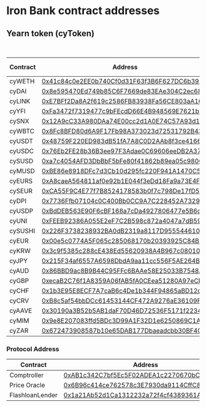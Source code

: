 # Iron Bank contract addresses

## Yearn token (cyToken)

&nbsp;

| Contract    | Address                                                                                                                                   | Flash Loans |
| ----------- | ----------------------------------------------------------------------------------------------------------------------------------------- | ----------- |
| cyWETH      | [0x41c84c0e2EE0b740Cf0d31F63f3B6F627DC6b393](https://etherscan.io/address/0x41c84c0e2ee0b740cf0d31f63f3b6f627dc6b393)                     | Yes         |
| cyDAI       | [0x8e595470Ed749b85C6F7669de83EAe304C2ec68F](https://etherscan.io/address/0x8e595470ed749b85c6f7669de83eae304c2ec68f)                     | Yes         |
| cyLINK      | [0xE7BFf2Da8A2f619c2586FB83938Fa56CE803aA16](https://etherscan.io/address/0xe7bff2da8a2f619c2586fb83938fa56ce803aa16)                     | Yes         |
| cyYFI       | [0xFa3472f7319477c9bFEcdD66E4B948569E7621b9](https://etherscan.io/address/0xfa3472f7319477c9bfecdd66e4b948569e7621b9)                     | Yes         |
| cySNX       | [0x12A9cC33A980DAa74E00cc2d1A0E74C57A93d12C](https://etherscan.io/address/0x12a9cc33a980daa74e00cc2d1a0e74c57a93d12c)                     | Yes         |
| cyWBTC      | [0x8Fc8BFD80d6A9F17Fb98A373023d72531792B431](https://etherscan.io/address/0x8fc8bfd80d6a9f17fb98a373023d72531792b431)                     | Yes         |
| cyUSDT      | [0x48759F220ED983dB51fA7A8C0D2AAb8f3ce4166a](https://etherscan.io/address/0x48759f220ed983db51fa7a8c0d2aab8f3ce4166a)                     | Yes         |
| cyUSDC      | [0x76Eb2FE28b36B3ee97F3Adae0C69606eeDB2A37c](https://etherscan.io/address/0x76eb2fe28b36b3ee97f3adae0c69606eedb2a37c)                     | Yes         |
| cySUSD      | [0xa7c4054AFD3DbBbF5bFe80f41862b89ea05c9806](https://etherscan.io/address/0xa7c4054afd3dbbbf5bfe80f41862b89ea05c9806)                     | Yes         |
| cyMUSD      | [0xBE86e8918DFc7d3Cb10d295fc220F941A1470C5c](https://etherscan.io/address/0xbe86e8918dfc7d3cb10d295fc220f941a1470c5c)                     | Yes         |
| cyEURS      | [0xA8caeA564811af0e92b1E044f3eDd18Fa9a73E4F](https://etherscan.io/address/0xa8caea564811af0e92b1e044f3edd18fa9a73e4f)                     | Yes         |
| cySEUR      | [0xCA55F9C4E77f7B8524178583b0f7c798De17fD54](https://etherscan.io/address/0xca55f9c4e77f7b8524178583b0f7c798de17fd54)                     | Yes         |
| cyDPI       | [0x7736Ffb07104c0C400Bb0CC9A7C228452A732992](https://etherscan.io/address/0x7736ffb07104c0c400bb0cc9a7c228452a732992)                     | Yes         |
| cyUSDP      | [0xBdDEB563E90F6cBF168a7cDa4927806477e5B6c6](https://etherscan.io/address/0xbddeb563e90f6cbf168a7cda4927806477e5b6c6)                     | Yes         |
| cyUNI       | [0xFEEB92386A055E2eF7C2B598c872a4047a7dB59F](https://etherscan.io/address/0xFEEB92386A055E2eF7C2B598c872a4047a7dB59F)                     | Yes         |
| cySUSHI     | [0x226F3738238932BA0dB2319a8117D9555446102f](https://etherscan.io/address/0x226F3738238932BA0dB2319a8117D9555446102f)                     | Yes         |
| cyEUR       | [0x00e5c0774A5F065c285068170b20393925C84BF3](https://etherscan.io/address/0x00e5c0774A5F065c285068170b20393925C84BF3)                     | No          |
| cyKRW       | [0x3c9f5385c288cE438Ed55620938A4B967c080101](https://etherscan.io/address/0x3c9f5385c288cE438Ed55620938A4B967c080101)                     | No          |
| cyJPY       | [0x215F34af6557A6598DbdA9aa11cc556F5AE264B1](https://etherscan.io/address/0x215F34af6557A6598DbdA9aa11cc556F5AE264B1)                     | No          |
| cyAUD       | [0x86BBD9ac8B9B44C95FFc6BAAe58E25033B7548AA](https://etherscan.io/address/0x86BBD9ac8B9B44C95FFc6BAAe58E25033B7548AA)                     | No          |
| cyGBP       | [0xecaB2C76f1A8359A06fAB5fA0CEea51280A97eCF](https://etherscan.io/address/0xecaB2C76f1A8359A06fAB5fA0CEea51280A97eCF)                     | No          |
| cyCHF       | [0x1b3E95E8ECF7A7caB6c4De1b344F94865aBD12d5](https://etherscan.io/address/0x1b3E95E8ECF7A7caB6c4De1b344F94865aBD12d5)                     | No          |
| cyCRV       | [0xB8c5af54bbDCc61453144CF472A9276aE36109F9](https://etherscan.io/address/0xB8c5af54bbDCc61453144CF472A9276aE36109F9)                     | Yes         |
| cyAAVE      | [0x30190a3B52b5AB1daF70D46D72536F5171f22340](https://etherscan.io/address/0x30190a3B52b5AB1daF70D46D72536F5171f22340)                     | Yes         |
| cyMIM       | [0x9e8E207083ffd5BDc3D99A1F32D1e6250869C1A9](https://etherscan.io/address/0x9e8E207083ffd5BDc3D99A1F32D1e6250869C1A9)                     | Yes         |
| cyZAR       | [0x672473908587b10e65DAB177Dbaeadcbb30BF40B](https://etherscan.io/address/0x672473908587b10e65DAB177Dbaeadcbb30BF40B)                     | No          |

### Protocol Address

| Contract                      | Address                                                                                                                                   |
| ----------------------------- | ----------------------------------------------------------------------------------------------------------------------------------------- |
| Comptroller                   | [0xAB1c342C7bf5Ec5F02ADEA1c2270670bCa144CbB](https://etherscan.io/address/0xab1c342c7bf5ec5f02adea1c2270670bca144cbb)                     |
| Price Oracle                  | [0x6B96c414ce762578c3E7930da9114CffC88704Cb](https://etherscan.io/address/0x6b96c414ce762578c3e7930da9114cffc88704cb)                     |
| FlashloanLender               | [0x1a21Ab52d1Ca1312232a72f4cf4389361A479829](https://etherscan.io/address/0x1a21Ab52d1Ca1312232a72f4cf4389361A479829)                     |
